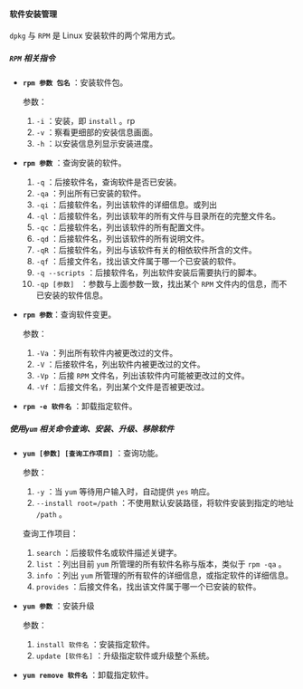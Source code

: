 #### 软件安装管理

 `dpkg`  与 `RPM` 是 Linux 安装软件的两个常用方式。

##### `RPM` 相关指令

- **`rpm 参数 包名`** ：安装软件包。

  参数：

  1. `-i` ：安装，即 `install` 。rp
  2. `-v` ：察看更细部的安装信息画面。
  3. `-h` ：以安装信息列显示安装进度。

- **`rpm 参数`** ：查询安装的软件。

  1. `-q` ：后接软件名，查询软件是否已安装。
  2. `-qa` ：列出所有已安装的软件。
  3. `-qi` ：后接软件名，列出该软件的详细信息。或列出
  4. `-ql` ：后接软件名，列出该软年的所有文件与目录所在的完整文件名。
  5. `-qc` ：后接软件名，列出该软件的所有配置文件。
  6. `-qd` ：后接软件名，列出该软件的所有说明文件。
  7. `-qR` ：后接软件名，列出与该软件有关的相依软件所含的文件。
  8. `-qf` ：后接文件名，找出该文件属于哪一个已安装的软件。
  9. `-q --scripts` ：后接软件名，列出软件安装后需要执行的脚本。
  10. `-qp [参数] ` ：参数与上面参数一致，找出某个 `RPM` 文件内的信息，而不已安装的软件信息。

- **`rpm 参数`**：查询软件变更。

  参数：

  1. `-Va` ：列出所有软件内被更改过的文件。
  2. `-V` ：后接软件名，列出软件内被更改过的文件。
  3. `-Vp` ：后接 `RPM` 文件名，列出该软件内可能被更改过的文件。
  4. `-Vf` ：后接文件名，列出某个文件是否被更改过。

- **`rpm -e 软件名`** ：卸载指定软件。

##### 使用`yum` 相关命令查询、安装、升级、移除软件

- **`yum [参数] [查询工作项目]`** ：查询功能。

  参数：

  1. `-y` ：当 `yum` 等待用户输入时，自动提供 `yes` 响应。
  2. `--install root=/path` ：不使用默认安装路径，将软件安装到指定的地址 `/path`  。

  查询工作项目：

  1. `search` ：后接软件名或软件描述关键字。
  2. `list` ：列出目前 `yum` 所管理的所有软件名称与版本，类似于 `rpm -qa` 。
  3. `info` ：列出 `yum` 所管理的所有软件的详细信息，或指定软件的详细信息。
  4. `provides` ：后接文件名，找出该文件属于哪一个已安装的软件。

- **`yum 参数`** ：安装升级

  参数：

  1. `install 软件名` ：安装指定软件。
  2. `update [软件名]` ：升级指定软件或升级整个系统。

- **`yum remove 软件名`**  ：卸载指定软件。
